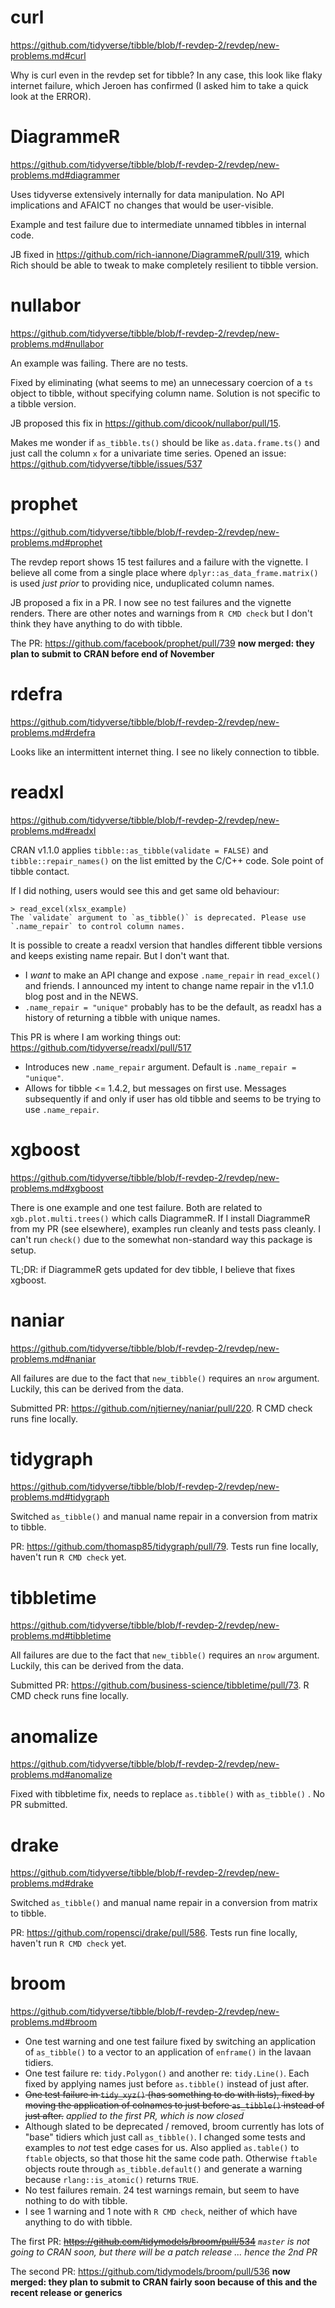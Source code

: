 # curl

<https://github.com/tidyverse/tibble/blob/f-revdep-2/revdep/new-problems.md#curl>

Why is curl even in the revdep set for tibble? In any case, this look like flaky internet failure, which Jeroen has confirmed (I asked him to take a quick look at the ERROR).

# DiagrammeR

<https://github.com/tidyverse/tibble/blob/f-revdep-2/revdep/new-problems.md#diagrammer>

Uses tidyverse extensively internally for data manipulation. No API implications and AFAICT no changes that would be user-visible.

Example and test failure due to intermediate unnamed tibbles in internal code.

JB fixed in <https://github.com/rich-iannone/DiagrammeR/pull/319>, which Rich should be able to tweak to make completely resilient to tibble version.

# nullabor

<https://github.com/tidyverse/tibble/blob/f-revdep-2/revdep/new-problems.md#nullabor>

An example was failing. There are no tests.

Fixed by eliminating (what seems to me) an unnecessary coercion of a `ts` object to tibble, without specifying column name. Solution is not specific to a tibble version.

JB proposed this fix in <https://github.com/dicook/nullabor/pull/15>.

Makes me wonder if `as_tibble.ts()` should be like `as.data.frame.ts()` and just call the column `x` for a univariate time series. Opened an issue: <https://github.com/tidyverse/tibble/issues/537>

# prophet

<https://github.com/tidyverse/tibble/blob/f-revdep-2/revdep/new-problems.md#prophet>

The revdep report shows 15 test failures and a failure with the vignette. I believe all come from a single place where `dplyr::as_data_frame.matrix()` is used *just prior* to providing nice, unduplicated column names.

JB proposed a fix in a PR. I now see no test failures and the vignette renders. There are other notes and warnings from `R CMD check` but I don't think they have anything to do with tibble.

The PR: <https://github.com/facebook/prophet/pull/739> **now merged: they plan to submit to CRAN before end of November**

# rdefra

<https://github.com/tidyverse/tibble/blob/f-revdep-2/revdep/new-problems.md#rdefra>

Looks like an intermittent internet thing. I see no likely connection to tibble.

# readxl

<https://github.com/tidyverse/tibble/blob/f-revdep-2/revdep/new-problems.md#readxl>

CRAN v1.1.0 applies `tibble::as_tibble(validate = FALSE)` and `tibble::repair_names()` on the list emitted by the C/C++ code. Sole point of tibble contact.

If I did nothing, users would see this and get same old behaviour:
```
> read_excel(xlsx_example)
The `validate` argument to `as_tibble()` is deprecated. Please use `.name_repair` to control column names.
```

It is possible to create a readxl version that handles different tibble versions and keeps existing name repair. But I don't want that.

  * I *want* to make an API change and expose `.name_repair` in `read_excel()` and friends. I announced my intent to change name repair in the v1.1.0 blog post and in the NEWS.
  * `.name_repair = "unique"` probably has to be the default, as readxl has a history of returning a tibble with unique names.

This PR is where I am working things out: <https://github.com/tidyverse/readxl/pull/517>

  * Introduces new `.name_repair` argument. Default is `.name_repair = "unique"`.
  * Allows for tibble <= 1.4.2, but messages on first use. Messages subsequently if and only if user has old tibble and seems to be trying to use `.name_repair`.

# xgboost

<https://github.com/tidyverse/tibble/blob/f-revdep-2/revdep/new-problems.md#xgboost>

There is one example and one test failure. Both are related to `xgb.plot.multi.trees()` which calls DiagrammeR. If I install DiagrammeR from my PR (see elsewhere), examples run cleanly and tests pass cleanly. I can't run `check()` due to the somewhat non-standard way this package is setup.

TL;DR: if DiagrammeR gets updated for dev tibble, I believe that fixes xgboost.

# naniar

<https://github.com/tidyverse/tibble/blob/f-revdep-2/revdep/new-problems.md#naniar>

All failures are due to the fact that `new_tibble()` requires an `nrow` argument. Luckily, this can be derived from the data.

Submitted PR: <https://github.com/njtierney/naniar/pull/220>. R CMD check runs fine locally.

# tidygraph

<https://github.com/tidyverse/tibble/blob/f-revdep-2/revdep/new-problems.md#tidygraph>

Switched `as_tibble()` and manual name repair in a conversion from matrix to tibble.

PR: <https://github.com/thomasp85/tidygraph/pull/79>. Tests run fine locally, haven't run `R CMD check` yet.

# tibbletime

<https://github.com/tidyverse/tibble/blob/f-revdep-2/revdep/new-problems.md#tibbletime>

All failures are due to the fact that `new_tibble()` requires an `nrow` argument. Luckily, this can be derived from the data.

Submitted PR: <https://github.com/business-science/tibbletime/pull/73>. R CMD check runs fine locally.

# anomalize

<https://github.com/tidyverse/tibble/blob/f-revdep-2/revdep/new-problems.md#anomalize>

Fixed with tibbletime fix, needs to replace `as.tibble()` with `as_tibble()` . No PR submitted.

# drake

<https://github.com/tidyverse/tibble/blob/f-revdep-2/revdep/new-problems.md#drake>

Switched `as_tibble()` and manual name repair in a conversion from matrix to tibble.

PR: <https://github.com/ropensci/drake/pull/586>. Tests run fine locally, haven't run `R CMD check` yet.

# broom

<https://github.com/tidyverse/tibble/blob/f-revdep-2/revdep/new-problems.md#broom>

  * One test warning and one test failure fixed by switching an application of `as_tibble()` to a vector to an application of `enframe()` in the lavaan tidiers.
  * One test failure re: `tidy.Polygon()` and another re: `tidy.Line()`. Each fixed by applying names just before `as.tibble()` instead of just after.
  * ~~One test failure in `tidy_xyz()` (has something to do with lists), fixed by moving the application of colnames to just before `as_tibble()` instead of just after.~~ *applied to the first PR, which is now closed*
  * Although slated to be deprecated / removed, broom currently has lots of "base" tidiers which just call `as_tibble()`. I changed some tests and examples to *not* test edge cases for us. Also applied `as.table()` to `ftable` objects, so that those hit the same code path. Otherwise `ftable` objects route through `as_tibble.default()` and generate a warning because `rlang::is_atomic()` returns `TRUE`.
  * No test failures remain. 24 test warnings remain, but seem to have nothing to do with tibble.
  * I see 1 warning and 1 note with `R CMD check`, neither of which have anything to do with tibble.

The first PR: ~~<https://github.com/tidymodels/broom/pull/534>~~ *`master` is not going to CRAN soon, but there will be a patch release ... hence the 2nd PR*

The second PR: <https://github.com/tidymodels/broom/pull/536> **now merged: they plan to submit to CRAN fairly soon because of this and the recent release or generics**
